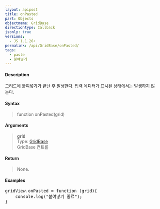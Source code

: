 ```yaml
---
layout: apipost
title: onPasted
part: Objects
objectname: GridBase
directiontype: Callback
jsonly: true
versions:
  - JS 1.1.26+
permalink: /api/GridBase/onPasted/
tags:
  - paste
  - 붙여넣기 
---
```



#### Description

 그리드에 붙여넣기가 끝난 후 발생한다.
 입력 에디터가 표시된 상태에서는 발생하지 않는다.     

#### Syntax

> function onPasted(grid)  

#### Arguments  

> **grid**  
> Type: [GridBase](/api/GridBase/)  
> GridBase 컨트롤  

#### Return  

> None.  

#### Examples 

<pre class="prettyprint">
gridView.onPasted = function (grid){
    console.log("붙여넣기 종료");    
}
</pre>

